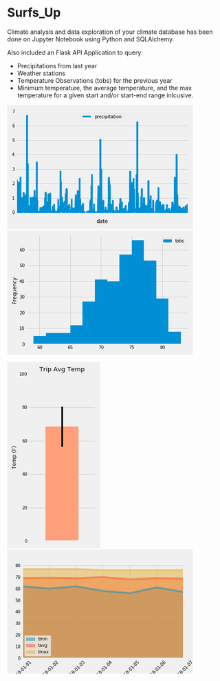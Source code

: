 # Surfs_Up
Climate analysis and data exploration of your climate database has been done on Jupyter Notebook using Python and SQLAlchemy.

Also included an Flask API Application to query:
* Precipitations from last year
* Weather stations
* Temperature Observations (tobs) for the previous year
* Minimum temperature, the average temperature, and the max temperature for a given start and/or start-end range inlcusive.



![image](precipitation.png)                                                    ![image](Temperature_histogram.png)





![image](Avg_temp_bar.png)                                                    ![image](area_plot.png)
 
